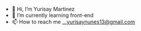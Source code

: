- 👋 Hi, I’m Yurisay Martinez
- 🌱 I’m currently learning front-end
- 📫 How to reach me ...yurisaynunes13@gmail.com


